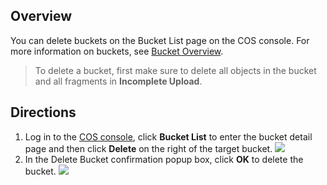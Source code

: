 ## Overview

You can delete buckets on the Bucket List page on the COS console. For more information on buckets, see [Bucket Overview](https://cloud.tencent.com/document/product/436/13312).

> To delete a bucket, first make sure to delete all objects in the bucket and all fragments in **Incomplete Upload**.

## Directions

1. Log in to the [COS console](https://intl.cloud.tencent.com/login), click **Bucket List** to enter the bucket detail page and then click **Delete** on the right of the target bucket.
   ![](https://main.qcloudimg.com/raw/07d0b4b4f9df3aeba5f1ad0ed0d1701a.png)
2. In the Delete Bucket confirmation popup box, click **OK** to delete the bucket.
   ![](https://main.qcloudimg.com/raw/ab06ccc4fcdca8c8c0d76be1f319b873.png)


